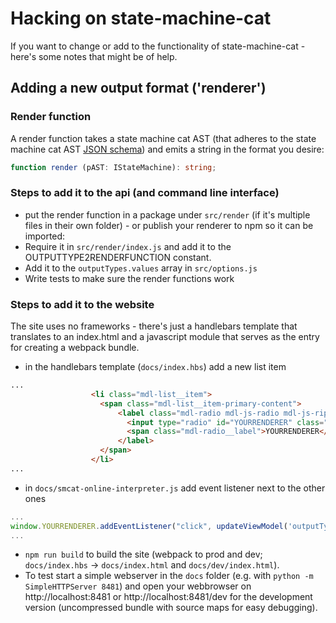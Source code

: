 # Hacking on state-machine-cat

If you want to change or add to the functionality of state-machine-cat - here's
some notes that might be of help.

## Adding a new output format ('renderer')

### Render function
A render function takes a state machine cat AST (that adheres to the state machine cat 
AST [JSON schema](smcat-ast.schema.json)) and emits a string in the format you desire:

```typescript
function render (pAST: IStateMachine): string;
```

### Steps to add it to the api (and command line interface)
- put the render function in a package under `src/render` (if it's multiple files in their
  own folder) - or publish your renderer to npm so it can be imported:
- Require it in `src/render/index.js` and add it to the OUTPUTTYPE2RENDERFUNCTION constant.
- Add it to the `outputTypes.values` array in `src/options.js`
- Write tests to make sure the render functions work

### Steps to add it to the website
The site uses no frameworks - there's just a handlebars template that translates to 
an index.html and a javascript module that serves as the entry for creating a webpack
bundle.

- in the handlebars template (`docs/index.hbs`) add a new list item
```html
...
                  <li class="mdl-list__item">
                    <span class="mdl-list__item-primary-content">
                        <label class="mdl-radio mdl-js-radio mdl-js-ripple-effect" for="YOURRENDERER">
                          <input type="radio" id="YOURRENDERER" class="mdl-radio__button" name="outputtyperg" value="YOURRENDERER">
                          <span class="mdl-radio__label">YOURRENDERER</span>
                        </label>
                    </span>
                  </li>
...
```

- in `docs/smcat-online-interpreter.js` add event listener next to the other ones
```javascript
...
window.YOURRENDERER.addEventListener("click", updateViewModel('outputType'), false);
...
```

- `npm run build` to build the site (webpack to prod and dev; `docs/index.hbs`
   -> `docs/index.html` and `docs/dev/index.html`). 
- To test start a simple webserver in the `docs` folder (e.g. with 
  `python -m SimpleHTTPServer 8481`) and open your webbrowser on http://localhost:8481
  or http://localhost:8481/dev for the development version (uncompressed bundle with
  source maps for easy debugging).